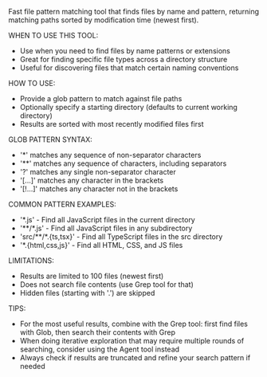 Fast file pattern matching tool that finds files by name and pattern, returning matching paths sorted by modification time (newest first).

WHEN TO USE THIS TOOL:
- Use when you need to find files by name patterns or extensions
- Great for finding specific file types across a directory structure
- Useful for discovering files that match certain naming conventions

HOW TO USE:
- Provide a glob pattern to match against file paths
- Optionally specify a starting directory (defaults to current working directory)
- Results are sorted with most recently modified files first

GLOB PATTERN SYNTAX:
- '*' matches any sequence of non-separator characters
- '**' matches any sequence of characters, including separators
- '?' matches any single non-separator character
- '[...]' matches any character in the brackets
- '[!...]' matches any character not in the brackets

COMMON PATTERN EXAMPLES:
- '*.js' - Find all JavaScript files in the current directory
- '**/*.js' - Find all JavaScript files in any subdirectory
- 'src/**/*.{ts,tsx}' - Find all TypeScript files in the src directory
- '*.{html,css,js}' - Find all HTML, CSS, and JS files

LIMITATIONS:
- Results are limited to 100 files (newest first)
- Does not search file contents (use Grep tool for that)
- Hidden files (starting with '.') are skipped

TIPS:
- For the most useful results, combine with the Grep tool: first find files with Glob, then search their contents with Grep
- When doing iterative exploration that may require multiple rounds of searching, consider using the Agent tool instead
- Always check if results are truncated and refine your search pattern if needed